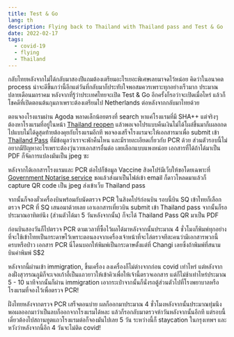 ```yaml
---
title: Test & Go
lang: th
description: Flying back to Thailand with Thailand pass and Test & Go
date: 2022-02-17
tags:
  - covid-19
  - flying
  - Thailand
---
```


กลับไทยหลังจากไม่ได้กลับมาสองปีแถมต้องเตรียมอะไรเยอะพิเศษเลยมาจดไว้หน่อย คิดว่าในอนาคต process น่าจะดีขึ้นกว่านี้อีกแต่วันที่กลับมาก็ประทับใจพอสมควรเพราะทุกอย่างเร็วมาก ประมาณปลายเดือนมกราคม หลังจากที่รู้ว่าประเทศไทยจะเปิด Test & Go อีกครั้งก็รอว่าจะเปิดเมื่อไหร่ แล้วก็โชคดีที่เปิดตอนต้นกุมภาเพราะต้องเตรียมไป Netherlands ต่อหลังจากกลับมาไทยด้วย

ตอนจองโรงแรมผ่าน Agoda พลาดเล็กน้อยตรงที่ search หาแค่โรงแรมที่มี SHA++ แต่จริงๆ ต้องหาโรงแรมที่อยู่ในหน้า [Thailand reopen](https://www.agoda.com/en-gb/thailandreopens) แล้วพอเจอโปรแบบคืนเงินไม่ได้โผล่ขึ้นมาก็เผลอกดไปแบบไม่ได้ดูสุดท้ายต้องคุยกับโรงแรมอีกที พอจองเสร็จโรงแรมจะให้เอกสารมาเพื่อ submit เข้า [Thailand Pass](https://tp.consular.go.th) ที่มีข้อมูลว่าเราจะพักคืนไหน และมีรายละเอียดเกี่ยวกับ PCR ด้วย ส่วนตัวรอบนี้ไม่อยากมีปัญหาอะไรเพราะต้องวุ่นวายเอกสารอื่นต่อ เลยเลือกแบบแพงหน่อย เอกสารที่ได้ถ้าได้มาเป็น PDF ก็จัดการแปลงมันเป็น jpeg ซะ

หลังจากได้เอกสารโรงแรมและ PCR ต่อไปก็ข้อมูล Vaccine สิงคโปร์มีเว็บให้ขอโดยเฉพาะที่ [Government Notarise service](https://www.notarise.gov.sg) ขอแล้วส่งมาเป็นไฟล์เข้า email ก็ดาวโหลดมาแล้วก็ capture QR code เป็น jpeg ส่งเข้าเว็บ Thailand pass

จากนั้นก็จองตั๋วเครื่องบินพร้อมกับนัดตรวจ PCR ในสิงคโปร์ก่อนบิน รอบนี้บิน SQ เข้าไทยก็เลือกตรวจ PCR ที่ SQ เสนอมาด้วยเลย เอาเอกสารเที่ยวบิน submit เข้า Thailand pass จากนั้นก็รอประมาณอาทิตย์นึง (ส่วนตัวได้มา 5 วันหลังจากนั้น) ก็จะได้ Thailand Pass QR มาเป็น PDF

ก่อนบินสองวันก็ไปตรวจ PCR ตามเวลาที่ซื้อไว้ผลได้มาหลังจากนั้นประมาณ 4 ชั่วโมงก็พิมพ์ทุกอย่างที่จะใช้เข้าไทยเป็นกระดาษไว้เพราะตอนลงจากเครื่องเจ้าหน้าที่จะไล่ตรวจทีละคนว่ามีเอกสารพวกนี้ครบหรือป่าว เอกสาร PCR นี่โดนบอกให้พิมพ์เป็นกระดาษตั้งแต่ที่ Changi เลยซึ่งถ้าพิมพ์ที่สนามบินค่าพิมพ์ S$2

หลังจากนี้ผ่านเข้า immigration, ขึ้นเครื่อง ลงเครื่องก็ไม่ต่างจากก่อน covid เท่าไหร่ แต่หลังจากลงฝั่งสุวรรณภูมิก็จะเจอเก้าอี้เป็นแถวยาวให้เข้าคิวเพื่อให้เจ้านี้ตรวจเอกสาร แต่ก็ไม่ช้าเท่าไหร่ประมาณ 5 - 10 นาทีจากนั้นก็ผ่าน immigration เอากระเป๋าจากนั้นก็นั่งรถตู้ส่วนตัวไปที่โรงพยาบาลหรือโรงแรมที่จองไว้เพื่อตรวจ PCR!

ฝั่งไทยหลังจากตรวจ PCR เสร็จตอนบ่าย ผลก็ออกมาประมาณ 4 ชั่วโมงหลังจากนั้นประมาณทุ่มนึง พอผลออกมาว่าเป็นลบก็ออกจากโรงแรมได้หละ แล้วก็รอกลับมาตรวจห้าวันหลังจากนั้นอีกที แต่รอบนี้เดี๋ยวต้องไปสถานทูตแถวโรงแรมต่อก็จองมันไปเลย 5 วัน ระหว่างนี้ก็ staycation ในกรุงเทพฯ และหวังว่าหลังจากนี้อีก 4 วันจะไม่ติด covid!

